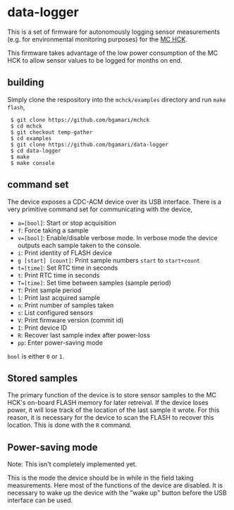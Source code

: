 # data-logger

This is a set of firmware for autonomously logging sensor measurements
(e.g. for environmental monitoring purposes) for the
[MC HCK](http://www.mchck.org/).

This firmware takes advantage of the low power consumption of the MC
HCK to allow sensor values to be logged for months on end.

## building

Simply clone the respository into the `mchck/examples` directory and
run `make flash`,

     $ git clone https://github.com/bgamari/mchck
     $ cd mchck
     $ git checkout temp-gather
     $ cd examples
     $ git clone https://github.com/bgamari/data-logger
     $ cd data-logger
     $ make
     $ make console
  
## command set

The device exposes a CDC-ACM device over its USB interface. There is a
very primitive command set for communicating with the device,

 * `a=[bool]`: Start or stop acquisition
 * `f`: Force taking a sample
 * `v=[bool]`: Enable/disable verbose mode. In verbose mode the
   device outputs each sample taken to the console.
 * `i`: Print identity of FLASH device
 * `g [start] [count]`: Print sample numbers `start` to `start+count`
 * `t=[time]`: Set RTC time in seconds
 * `t`: Print RTC time in seconds
 * `T=[time]`: Set time between samples (sample period)
 * `T`: Print sample period
 * `l`: Print last acquired sample
 * `n`: Print number of samples taken
 * `s`: List configured sensors
 * `V`: Print firmware version (commit id)
 * `I`: Print device ID
 * `R`: Recover last sample index after power-loss
 * `pp`: Enter power-saving mode
 
`bool` is either `0` or `1`.

## Stored samples

The primary function of the device is to store sensor samples to the
MC HCK's on-board FLASH memory for later retreival. If the device
loses power, it will lose track of the location of the last sample it
wrote. For this reason, it is necessary for the device to scan the
FLASH to recover this location. This is done with the `R` command.

## Power-saving mode

Note: This isn't completely implemented yet.

This is the mode the device should be in while in the field taking
measurements. Here most of the functions of the device are
disabled. It is necessary to wake up the device with the "wake up"
button before the USB interface can be used.
